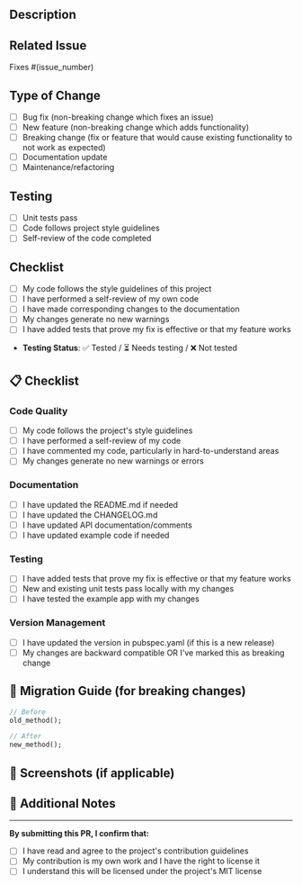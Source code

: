 ## Description

<!-- Provide a clear and concise description of your changes -->

## Related Issue

<!-- Link to the issue this PR addresses -->

Fixes #(issue_number)

## Type of Change

- [ ] Bug fix (non-breaking change which fixes an issue)
- [ ] New feature (non-breaking change which adds functionality)
- [ ] Breaking change (fix or feature that would cause existing functionality to not work as expected)
- [ ] Documentation update
- [ ] Maintenance/refactoring

## Testing

- [ ] Unit tests pass
- [ ] Code follows project style guidelines
- [ ] Self-review of the code completed

<!-- If adding device support, please specify device details -->

## Checklist

- [ ] My code follows the style guidelines of this project
- [ ] I have performed a self-review of my own code
- [ ] I have made corresponding changes to the documentation
- [ ] My changes generate no new warnings
- [ ] I have added tests that prove my fix is effective or that my feature works
- **Testing Status**: ✅ Tested / ⏳ Needs testing / ❌ Not tested

## 📋 Checklist

<!-- Mark completed items with an "x" -->

### Code Quality

- [ ] My code follows the project's style guidelines
- [ ] I have performed a self-review of my code
- [ ] I have commented my code, particularly in hard-to-understand areas
- [ ] My changes generate no new warnings or errors

### Documentation

- [ ] I have updated the README.md if needed
- [ ] I have updated the CHANGELOG.md
- [ ] I have updated API documentation/comments
- [ ] I have updated example code if needed

### Testing

- [ ] I have added tests that prove my fix is effective or that my feature works
- [ ] New and existing unit tests pass locally with my changes
- [ ] I have tested the example app with my changes

### Version Management

- [ ] I have updated the version in pubspec.yaml (if this is a new release)
- [ ] My changes are backward compatible OR I've marked this as breaking change

## 🔄 Migration Guide (for breaking changes)

<!-- If this is a breaking change, provide migration instructions -->

```dart
// Before
old_method();

// After
new_method();
```

## 📸 Screenshots (if applicable)

<!-- Add screenshots to help explain your changes -->

## 📎 Additional Notes

<!-- Any additional information, concerns, or questions -->

---

**By submitting this PR, I confirm that:**

- [ ] I have read and agree to the project's contribution guidelines
- [ ] My contribution is my own work and I have the right to license it
- [ ] I understand this will be licensed under the project's MIT license
